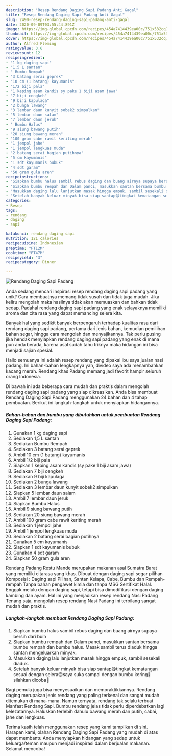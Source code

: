 ```yaml
---
description: "Resep Rendang Daging Sapi Padang Anti Gagal"
title: "Resep Rendang Daging Sapi Padang Anti Gagal"
slug: 2490-resep-rendang-daging-sapi-padang-anti-gagal
date: 2020-09-09T03:55:44.891Z
image: https://img-global.cpcdn.com/recipes/454a7414439ea00c/751x532cq70/rendang-daging-sapi-padang-foto-resep-utama.jpg
thumbnail: https://img-global.cpcdn.com/recipes/454a7414439ea00c/751x532cq70/rendang-daging-sapi-padang-foto-resep-utama.jpg
cover: https://img-global.cpcdn.com/recipes/454a7414439ea00c/751x532cq70/rendang-daging-sapi-padang-foto-resep-utama.jpg
author: Alfred Fleming
ratingvalue: 3.6
reviewcount: 12
recipeingredient:
- "1 kg daging sapi"
- "1,5 L santan"
- " Bumbu Rempah"
- "3 batang serai geprek"
- "10 cm (1 batang) kayumanis"
- "1/2 biji pala"
- "1 keping asam kandis sy pake 1 biji asam jawa"
- "7 biji cengkeh"
- "9 biji kapulaga"
- "2 bunga lawang"
- "3 lembar daun kunyit sobek2 simpulkan"
- "5 lembar daun salam"
- "7 lembar daun jeruk"
- " Bumbu Halus"
- "9 siung bawang putih"
- "20 siung bawang merah"
- "100 gram cabe rawit keriting merah"
- "1 jempol jahe"
- "1 jempol lengkuas muda"
- "2 batang serai bagian putihnya"
- "5 cm kayumanis"
- "1 sdt kayumanis bubuk"
- "4 sdt garam"
- "50 gram gula aren"
recipeinstructions:
- "Siapkan bumbu halus sambil rebus daging dan buang airnya supaya bersih dari buih"
- "Siapkan bumbu rempah dan Dalam panci, masukkan santan bersama bumbu rempah dan bumbu halus. Masak sambil terus diaduk hingga santan mengeluarkan minyak."
- "Masukkan daging lalu lanjutkan masak hingga empuk, sambil sesekali diaduk."
- "Setelah banyak keluar minyak bisa siap santap😋tingkat kematangan sesuai dengan selera😍saya suka sampai dengan bumbu kering🤤silahkan dicoba🙏"
categories:
- Resep
tags:
- rendang
- daging
- sapi

katakunci: rendang daging sapi 
nutrition: 121 calories
recipecuisine: Indonesian
preptime: "PT12M"
cooktime: "PT47M"
recipeyield: "3"
recipecategory: Dinner

---
```



![Rendang Daging Sapi Padang](https://img-global.cpcdn.com/recipes/454a7414439ea00c/751x532cq70/rendang-daging-sapi-padang-foto-resep-utama.jpg)

Anda sedang mencari inspirasi resep rendang daging sapi padang yang unik? Cara membuatnya memang tidak susah dan tidak juga mudah. Jika keliru mengolah maka hasilnya tidak akan memuaskan dan bahkan tidak sedap. Padahal rendang daging sapi padang yang enak selayaknya memiliki aroma dan cita rasa yang dapat memancing selera kita.

Banyak hal yang sedikit banyak berpengaruh terhadap kualitas rasa dari rendang daging sapi padang, pertama dari jenis bahan, kemudian pemilihan bahan segar, hingga cara mengolah dan menyajikannya. Tak perlu pusing jika hendak menyiapkan rendang daging sapi padang yang enak di mana pun anda berada, karena asal sudah tahu triknya maka hidangan ini bisa menjadi sajian spesial.

Hallo semuanya ini adalah resep rendang yang dipakai Ibu saya jualan nasi padang. Ini bahan-bahan lengkapnya yah, divideo saya ada menambahkan kacang merah. Rendang khas Padang memang jadi favorit hampir seluruh orang Indonesia.


Di bawah ini ada beberapa cara mudah dan praktis dalam mengolah rendang daging sapi padang yang siap dikreasikan. Anda bisa membuat Rendang Daging Sapi Padang menggunakan 24 bahan dan 4 tahap pembuatan. Berikut ini langkah-langkah untuk menyiapkan hidangannya.

<!--inarticleads1-->

##### Bahan-bahan dan bumbu yang dibutuhkan untuk pembuatan Rendang Daging Sapi Padang:

1. Gunakan 1 kg daging sapi
1. Sediakan 1,5 L santan
1. Sediakan  Bumbu Rempah
1. Sediakan 3 batang serai geprek
1. Ambil 10 cm (1 batang) kayumanis
1. Ambil 1/2 biji pala
1. Siapkan 1 keping asam kandis (sy pake 1 biji asam jawa)
1. Sediakan 7 biji cengkeh
1. Sediakan 9 biji kapulaga
1. Sediakan 2 bunga lawang
1. Sediakan 3 lembar daun kunyit sobek2 simpulkan
1. Siapkan 5 lembar daun salam
1. Ambil 7 lembar daun jeruk
1. Siapkan  Bumbu Halus
1. Ambil 9 siung bawang putih
1. Sediakan 20 siung bawang merah
1. Ambil 100 gram cabe rawit keriting merah
1. Sediakan 1 jempol jahe
1. Ambil 1 jempol lengkuas muda
1. Sediakan 2 batang serai bagian putihnya
1. Gunakan 5 cm kayumanis
1. Siapkan 1 sdt kayumanis bubuk
1. Gunakan 4 sdt garam
1. Siapkan 50 gram gula aren


Rendang Padang Restu Mande merupakan makanan asal Sumatra Barat yang memiliki citarasa yang khas. Dibuat dengan daging sapi segar pilihan Komposisi : Daging sapi Pilihan, Santan Kelapa, Cabe, Bumbu dan Rempah-rempah Tanpa bahan pengawet kimia dan tanpa MSG Sertifikat Halal. Enggak melulu dengan daging sapi, tetapi bisa dimodifikasi dengan daging kambing dan ayam. Hal ini yang menjadikan resep rendang Nasi Padang Tenang saja, mengolah resep rendang Nasi Padang ini terbilang sangat mudah dan praktis. 

<!--inarticleads2-->

##### Langkah-langkah membuat Rendang Daging Sapi Padang:

1. Siapkan bumbu halus sambil rebus daging dan buang airnya supaya bersih dari buih
1. Siapkan bumbu rempah dan Dalam panci, masukkan santan bersama bumbu rempah dan bumbu halus. Masak sambil terus diaduk hingga santan mengeluarkan minyak.
1. Masukkan daging lalu lanjutkan masak hingga empuk, sambil sesekali diaduk.
1. Setelah banyak keluar minyak bisa siap santap😋tingkat kematangan sesuai dengan selera😍saya suka sampai dengan bumbu kering🤤silahkan dicoba🙏


Bagi pemula juga bisa menyesuaikan dan mempraktikkannya. Rendang daging merupakan jenis rendang yang paling terkenal dan sangat mudah ditemukan di mana-mana. Namun ternyata, rendang tak selalu terbuat Manfaat Rendang Sapi. Bumbu rendang jelas tidak perlu diperdebatkan lagi kelezatannya. Haluskan terlebih dahulu bawang merah dan putih, cabai, jahe dan lengkuas. 

Terima kasih telah menggunakan resep yang kami tampilkan di sini. Harapan kami, olahan Rendang Daging Sapi Padang yang mudah di atas dapat membantu Anda menyiapkan hidangan yang sedap untuk keluarga/teman maupun menjadi inspirasi dalam berjualan makanan. Selamat mencoba!
